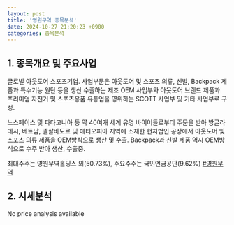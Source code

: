 ```yaml
---
layout: post
title: '영원무역 종목분석'
date: 2024-10-27 21:20:23 +0900
categories: 종목분석
---
```


## 1. 종목개요 및 주요사업

글로벌 아웃도어 스포츠기업. 사업부문은 아웃도어 및 스포츠 의류, 신발, Backpack 제품과 특수기능 원단 등을 생산 수출하는 제조 OEM 사업부와 아웃도어 브랜드 제품과 프리미엄 자전거 및 스포츠용품 유통업을 영위하는 SCOTT 사업부 및 기타 사업부로 구성. 

노스페이스 및 파타고니아 등 약 40여개 세계 유명 바이어들로부터 주문을 받아 방글라데시, 베트남, 엘살바도르 및 에티오피아 지역에 소재한 현지법인 공장에서 아웃도어 및 스포츠 의류 제품을 OEM방식으로 생산 및 수출. Backpack과 신발 제품 역시 OEM방식으로 수주 받아 생산, 수출중.  

최대주주는 영원무역홀딩스 외(50.73%), 주요주주는 국민연금공단(9.62%)
[#영원무역](#)

## 2. 시세분석

No price analysis available
